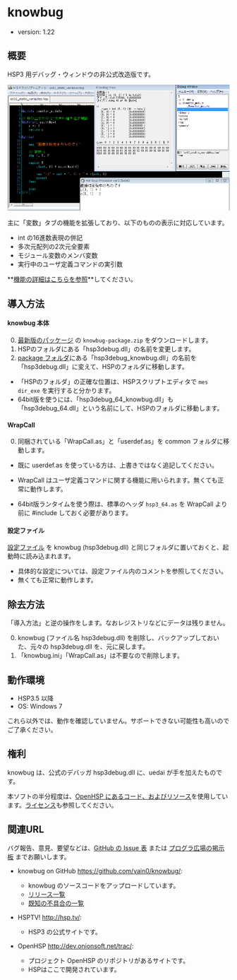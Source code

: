 ﻿# knowbug
* version: 1.22

## 概要
HSP3 用デバッグ・ウィンドウの非公式改造版です。

![スクリーンショット](./package/screenshot/static_variables.png)

主に「変数」タブの機能を拡張しており、以下のものの表示に対応しています。

* int の16進数表現の併記
* 多次元配列の2次元全要素
* モジュール変数のメンバ変数
* 実行中のユーザ定義コマンドの実引数

**[機能の詳細はこちらを参照](detail.md)**してください。

## 導入方法
#### knowbug 本体
0. [最新版のパッケージ](https://github.com/vain0/knowbug/releases/latest) の `knowbug-package.zip` をダウンロードします。
0. HSPのフォルダにある「hsp3debug.dll」の名前を変更します。
0. [package フォルダ](./package)にある「hsp3debug_knowbug.dll」の名前を「hsp3debug.dll」に変えて、HSPのフォルダに移動します。

* 「HSPのフォルダ」の正確な位置は、HSPスクリプトエディタで ``mes dir_exe`` を実行すると分かります。
* 64bit版を使うには、「hsp3debug_64_knowbug.dll」も「hsp3debug_64.dll」という名前にして、HSPのフォルダに移動します。

#### WrapCall
0. 同梱されている「WrapCall.as」と「userdef.as」を common フォルダに移動します。
  * 既に userdef.as を使っている方は、上書きではなく追記してください。

* WrapCall はユーザ定義コマンドに関する機能に用いられます。無くても正常に動作します。
* 64bit版ランタイムを使う際は、標準のヘッダ ``hsp3_64.as`` を WrapCall より前に \#include しておく必要があります。

#### 設定ファイル
[設定ファイル](./package/knowbug.ini) を knowbug (hsp3debug.dll) と同じフォルダに置いておくと、起動時に読み込まれます。

* 具体的な設定については、設定ファイル内のコメントを参照してください。
* 無くても正常に動作します。

## 除去方法
「導入方法」と逆の操作をします。なおレジストリなどにデータは残りません。

0. knowbug (ファイル名 hsp3debug.dll) を削除し、バックアップしておいた、元々の
hsp3debug.dll を、元に戻します。
0. 「knowbug.ini」「WrapCall.as」は不要なので削除します。

## 動作環境
* HSP3.5 以降
* OS: Windows 7

これら以外では、動作を確認していません。サポートできない可能性も高いのでご了承ください。

## 権利
knowbug は、公式のデバッガ hsp3debug.dll に、uedai が手を加えたものです。

本ソフトの半分程度は、[OpenHSP にあるコード、およびリソース](http://dev.onionsoft.net/trac/openhsp/browser/trunk/tools/win32/hsp3debug)を使用しています。[ライセンス](./package/License/License_j.txt)も参照してください。

## 関連URL
バグ報告、意見、要望などは、[GitHub の Issue 表](https://github.com/vain0/knowbug/issues) または [プログラ広場の掲示板](http://uedai-kami.bbs.fc2.com/) までお願いします。

* knowbug on GitHub <https://github.com/vain0/knowbug/>:
  * knowbug のソースコードをアップロードしています。
  * [リリース一覧](https://github.com/vain0/knowbug/releases)
  * [既知の不具合の一覧](https://github.com/vain0/knowbug/labels/bug)

* HSPTV! <http://hsp.tv/>:
  * HSP3 の公式サイトです。
* OpenHSP <http://dev.onionsoft.net/trac/>:
  * プロジェクト OpenHSP のリポジトリがあるサイトです。
  * HSPはここで開発されています。

